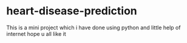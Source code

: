 # heart-disease-prediction
This is a mini project which i have done using python and little help of internet
hope u all like it
